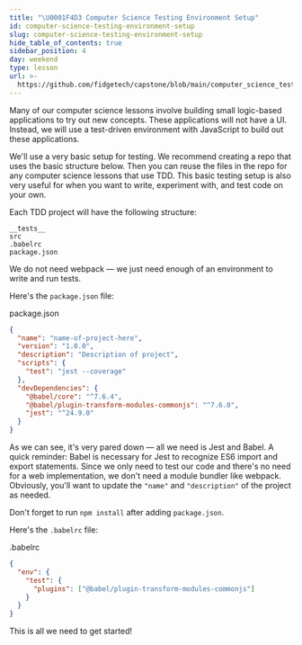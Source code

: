 ```yaml
---
title: "\U0001F4D3 Computer Science Testing Environment Setup"
id: computer-science-testing-environment-setup
slug: computer-science-testing-environment-setup
hide_table_of_contents: true
sidebar_position: 4
day: weekend
type: lesson
url: >-
  https://github.com/fidgetech/capstone/blob/main/computer_science_testing_environment.md
---
```


Many of our computer science lessons involve building small logic-based applications to try out new concepts. These applications will not have a UI. Instead, we will use a test-driven environment with JavaScript to build out these applications.

We'll use a very basic setup for testing. We recommend creating a repo that uses the basic structure below. Then you can reuse the files in the repo for any computer science lessons that use TDD. This basic testing setup is also very useful for when you want to write, experiment with, and test code on your own.

Each TDD project will have the following structure:

```
__tests__
src
.babelrc
package.json
```

We do not need webpack — we just need enough of an environment to write and run tests.

Here's the `package.json` file:

<div class="filename">package.json</div>

```json
{
  "name": "name-of-project-here",
  "version": "1.0.0",
  "description": "Description of project",
  "scripts": {
    "test": "jest --coverage"
  },
  "devDependencies": {
    "@babel/core": "^7.6.4",
    "@babel/plugin-transform-modules-commonjs": "^7.6.0",
    "jest": "^24.9.0"
  }
}
```

As we can see, it's very pared down — all we need is Jest and Babel. A quick reminder: Babel is necessary for Jest to recognize ES6 import and export statements. Since we only need to test our code and there's no need for a web implementation, we don't need a module bundler like webpack. Obviously, you'll want to update the `"name"` and `"description"` of the project as needed.

Don't forget to run `npm install` after adding `package.json`.

Here's the `.babelrc` file:

<div class="filename">.babelrc</div>

```json
{
  "env": {
    "test": {
      "plugins": ["@babel/plugin-transform-modules-commonjs"]
    }
  }
}
```

This is all we need to get started!
